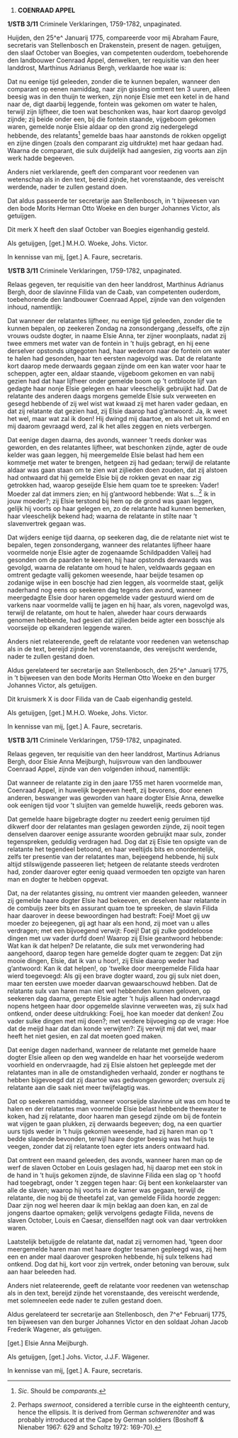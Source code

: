 1.  **COENRAAD APPEL**

**1/STB 3/11** Criminele Verklaringen, 1759-1782, unpaginated.

Huijden, den 25^e^ Januarij 1775, compareerde voor mij Abraham Faure,
secretaris van Stellenbosch en Drakenstein, present de nagen. getuijgen,
den slaaf October van Boegies, van competenten ouderdom, toebehorende
den landbouwer Coenraad Appel, denwelken, ter requisitie van den heer
landdrost, Marthinus Adrianus Bergh, verklaarde hoe waar is:

Dat nu eenige tijd geleeden, zonder die te kunnen bepalen, wanneer den
comparant op eenen namiddag, naar zijn gissing omtrent ten 3 uuren,
alleen beesig was in den thuijn te werken, zijn nonje Elsie met een
ketel in de hand naar de, digt daarbij leggende, fontein was gekomen om
water te halen, terwijl zijn lijfheer, die toen wat beschonken was, haar
kort daarop gevolgd zijnde; zij beide onder een, bij die fontein
staande, vijgeboom gekomen waren, gemelde nonje Elsie aldaar op den
grond zig nedergelegd hebbende, des relatants[^1] gemelde baas haar
aanstonds de rokken opgeligt en zijne dingen (zoals den comparant zig
uitdrukte) met haar gedaan had. Waarna de comparant, die sulx duijdelijk
had aangesien, zig voorts aan zijn werk hadde begeeven.

Anders niet verklarende, geeft den comparant voor reedenen van
wetenschap als in den text, bereid zijnde, het vorenstaande, des
vereischt werdende, nader te zullen gestand doen.

Dat aldus passeerde ter secretarije aan Stellenbosch, in ’t bijweesen
van den bode Morits Herman Otto Woeke en den burger Johannes Victor, als
getuijgen.

Dit merk X heeft den slaaf October van Boegies eigenhandig gesteld.

Als getuijgen, \[get.\] M.H.O. Woeke, Johs. Victor.

In kennisse van mij, \[get.\] A. Faure, secretaris.

**1/STB 3/11** Criminele Verklaringen, 1759-1782, unpaginated.

Relaas gegeven, ter requisitie van den heer landdrost, Marthinus
Adrianus Bergh, door de slavinne Filida van de Caab, van competenten
ouderdom, toebehorende den landbouwer Coenraad Appel, zijnde van den
volgenden inhoud, namentlijk:

Dat wanneer der relatantes lijfheer, nu eenige tijd geleeden, zonder die
te kunnen bepalen, op zeekeren Zondag na zonsondergang ,desselfs, ofte
zijn vrouws oudste dogter, in naame Elsie Anna, ter zijner woonplaats,
nadat zij twee emmers met water van de fontein in ’t huijs gebragt, en
hij eene derselver opstonds uitgegoten had, haar wederom naar de fontein
om water te halen had gesonden, haar ten eersten nagevolgd was. Dat de
relatante kort daarop mede derwaards gegaan zijnde om een kan water voor
haar te scheppen, agter een, aldaar staande, vijgeboom gekomen en van
nabij gezien had dat haar lijfheer onder gemelde boom op ’t ontbloote
lijf van gedagte haar nonje Elsie gelegen en haar vleeschelijk gebruijkt
had. Dat de relatante des anderen daags morgens gemelde Elsie sulx
verweeten en gesegd hebbende of zij wel wist wat kwaad zij met haren
vader gedaan, en dat zij relatante dat gezien had, zij Elsie daarop had
g’antwoord: Ja, ik weet het wel, maar wat zal ik doen! Hij dwingd mij
daartoe, en als het uit komd en mij daarom gevraagd werd, zal ik het
alles zeggen en niets verbergen.

Dat eenige dagen daarna, des avonds, wanneer ’t reeds donker was
geworden, en des relatantes lijfheer, wat beschonken zijnde, agter de
oude kelder was gaan leggen, hij meergemelde Elsie belast had hem een
kommetje met water te brengen, hetgeen zij had gedaan; terwijl de
relatante aldaar was gaan staan om te zien wat zijlieden doen zouden,
dat zij alstoen had ontwaard dat hij gemelde Elsie bij de rokken gevat
en naar zig getrokken had, waarop geseijde Elsie hem quam toe te
spreeken: Vader! Moeder zal dat immers zien; en hij g’antwoord hebbende:
Wat s…[^2] ik in jouw moeder?; zij Elsie terstond bij hem op de grond
was gaan leggen, gelijk hij voorts op haar gelegen en, zo de relatante
had kunnen bemerken, haar vleeschelijk bekend had; waarna de relatante
in stilte naar ’t slavenvertrek gegaan was.

Dat wijders eenige tijd daarna, op seekeren dag, die de relatante niet
wist te bepalen, tegen zonsondergang, wanneer des relatantes lijfheer
haare voormelde nonje Elsie agter de zogenaamde Schildpadden Valleij had
gesonden om de paarden te keeren, hij haar opstonds derwaards was
gevolgd, waarna de relatante om houd te halen, veldwaards gegaan en
omtrent gedagte vallij gekomen weesende, haar beijde tesamen op zodanige
wijse in een boschje had zien leggen, als voormelde staat, gelijk
naderhand nog eens op seekeren dag tegens den avond, wanneer meergedagte
Elsie door haren opgemelde vader gestuurd wierd om de varkens naar
voormelde vallij te jagen en hij haar, als voren, nagevolgd was, terwijl
de relatante, om hout te halen, alweder haar cours derwaards genomen
hebbende, had gesien dat zijlieden beide agter een bosschje als
voorseijde op elkanderen leggende waren.

Anders niet relateerende, geeft de relatante voor reedenen van
wetenschap als in de text, bereijd zijnde het vorenstaande, des
vereijscht werdende, nader te zullen gestand doen.

Aldus gerelateerd ter secretarije aan Stellenbosch, den 25^e^ Januarij
1775, in ’t bijweesen van den bode Morits Herman Otto Woeke en den
burger Johannes Victor, als getuijgen.

Dit kruismerk X is door Filida van de Caab eigenhandig gesteld.

Als getuijgen, \[get.\] M.H.O. Woeke, Johs. Victor.

In kennisse van mij, \[get.\] A. Faure, secretaris.

**1/STB 3/11** Criminele Verklaringen, 1759-1782, unpaginated.

Relaas gegeven, ter requisitie van den heer landdrost, Martinus Adrianus
Bergh, door Elsie Anna Meijburgh, huijsvrouw van den landbouwer Coenraad
Appel, zijnde van den volgenden inhoud, namentlijk:

Dat wanneer de relatante zig in den jaare 1755 met haren voormelde man,
Coenraad Appel, in huwelijk begeeven heeft, zij bevorens, door eenen
anderen, beswanger was geworden van haare dogter Elsie Anna, dewelke ook
eenigen tijd voor ’t sluijten van gemelde huwelijk, reeds geboren was.

Dat gemelde haare bijgebragte dogter nu zeedert eenig geruimen tijd
dikwerf door der relatantes man geslagen geworden zijnde, zij nooit
tegen denselven daarover eenige assurante woorden gebruijkt maar sulx,
zonder tegenspreken, geduldig verdragen had. Dog dat zij Elsie ten
opsigte van de relatante het tegendeel betoond, en haar veeltijds bits
en onordentelijk, zelfs ter presentie van der relatantes man, bejeegend
hebbende, hij sulx altijd stilswijgende passeeren liet; hetgeen de
relatante steeds verdroten had, zonder daarover egter eenig quaad
vermoeden ten opzigte van haren man en dogter te hebben opgevat.

Dat, na der relatantes gissing, nu omtrent vier maanden geleeden,
wanneer zij gemelde haare dogter Elsie had bekeeven, en deselven haar
relatante in de combuijs zeer bits en assurant quam toe te spreeken, de
slavin Filida haar daarover in deese bewoordingen had bestraft: Foeij!
Moet gij uw moeder zo bejeegenen, gij agt haar als een hond, zij moet
van u alles verdragen; met een bijvoegend verwijt: Foeij! Dat gij zulke
goddeloose dingen met uw vader durfd doen! Waarop zij Elsie geantwoord
hebbende: Wat kan ik dat helpen? De relatante, die sulx met verwondering
had aangehoord, daarop tegen hare gemelde dogter quam te zeggen: Dat
zijn mooie dingen, Elsie, dat ik van u hoor!, zij Elsie daarop weder had
g’antwoord: Kan ik dat helpen!, op ’twelke door meergemelde Filida haar
wierd toegevoegd: Als gij een brave dogter waard, zou gij sulx niet
doen, maar ten eersten uwe moeder daarvan gewaarschouwd hebben. Dat de
relatante sulx van haren man niet wel hebbenden kunnen geloven, op
seekeren dag daarna, gerepte Elsie agter ’t huijs alleen had ondervraagd
nopens hetgeen haar door opgemelde slavinne verweeten was, zij sulx had
ontkend, onder deese uitdrukking: Foeij, hoe kan moeder dat denken! Zou
vader sulke dingen met mij doen?; met verdere bijvoeging op de vrage:
Hoe dat de meijd haar dat dan konde verwijten?: Zij verwijt mij dat wel,
maar heeft het niet gesien, en zal dat moeten goed maken.

Dat eenige dagen naderhand, wanneer de relatante met gemelde haare
dogter Elsie alleen op den weg wandelde en haar het voorseijde wederom
voorhield en ondervraagde, had zij Elsie alstoen het gepleegde met der
relatantes man in alle de omstandigheden verhaald, zonder er nogthans te
hebben bijgevoegd dat zij daartoe was gedwongen geworden; oversulx zij
relatante aan die saak niet meer twijfelagtig was.

Dat op seekeren namiddag, wanneer voorseijde slavinne uit was om houd te
halen en der relatantes man voormelde Elsie belast hebbende theewater te
koken, had zij relatante, door haaren man gesegd zijnde om bij de
fontein wat vijgen te gaan plukken, zij derwaards begeeven; dog, na een
quartier uurs tijds weder in ’t huijs gekomen weesende, had zij haren
man op ’t bedde slapende bevonden, terwijl haare dogter beesig was het
huijs te veegen, zonder dat zij relatante toen egter iets anders
ontwaard had.

Dat omtrent een maand geleeden, des avonds, wanneer haren man op de werf
de slaven October en Louis geslagen had, hij daarop met een stok in de
hand in ’t huijs gekomen zijnde, de slavinne Filida een slag op ’t hoofd
had toegebragt, onder ’t zeggen tegen haar: Gij bent een konkelaarster
van alle de slaven; waarop hij voorts in de kamer was gegaan, terwijl de
relatante, die nog bij de theetafel zat, van gemelde Filida hoorde
zeggen: Daar zijn nog wel heeren daar ik mijn beklag aan doen kan, en
zal de jongens daartoe opmaken; gelijk vervolgens gedagte Filida, nevens
de slaven October, Louis en Caesar, dienselfden nagt ook van daar
vertrokken waren.

Laatstelijk betuijgde de relatante dat, nadat zij vernomen had, ’tgeen
door meergemelde haren man met haare dogter tesamen gepleegd was, zij
hem een en ander maal daarover gesproken hebbende, hij sulx telkens had
ontkend. Dog dat hij, kort voor zijn vertrek, onder betoning van berouw,
sulx aan haar beleeden had.

Anders niet relateerende, geeft de relatante voor reedenen van
wetenschap als in den text, bereijd zijnde het vorenstaande, des
vereischt werdende, met solemneelen eede nader te zullen gestand doen.

Aldus gerelateerd ter secretarije aan Stellenbosch, den 7^e^ Februarij
1775, ten bijweesen van den burger Johannes Victor en den soldaat Johan
Jacob Frederik Wagener, als getuijgen.

\[get.\] Elsie Anna Meijburgh.

Als getuijgen, \[get.\] Johs. Victor, J.J.F. Wägener.

In kennisse van mij, \[get.\] A. Faure, secretaris.

[^1]: *Sic*. Should be *comparants*.

[^2]: Perhaps *swernoot*, considered a terrible curse in the eighteenth
    century, hence the ellipsis. It is derived from German
    *schwerenöter* and was probably introduced at the Cape by German
    soldiers (Boshoff & Nienaber 1967: 629 and Scholtz 1972: 169-70).
